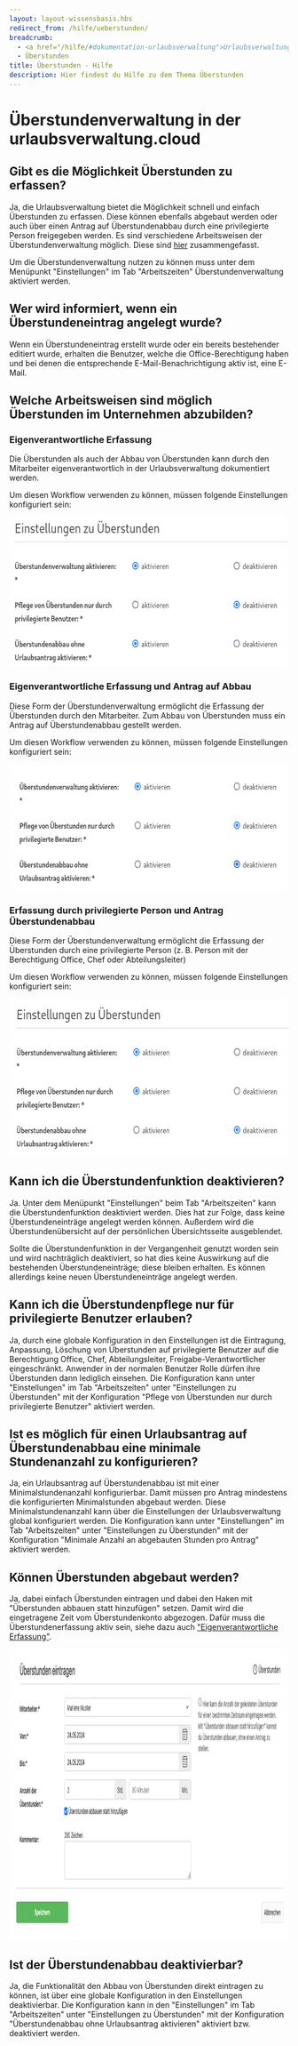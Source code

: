 ```yaml
---
layout: layout-wissensbasis.hbs
redirect_from: /hilfe/ueberstunden/
breadcrumb:
  - <a href="/hilfe/#dokumentation-urlaubsverwaltung">Urlaubsverwaltung</a>
  - Überstunden
title: Überstunden - Hilfe
description: Hier findest du Hilfe zu dem Thema Überstunden
---
```


# Überstundenverwaltung in der urlaubsverwaltung.cloud

## Gibt es die Möglichkeit Überstunden zu erfassen?

Ja, die Urlaubsverwaltung bietet die Möglichkeit schnell und einfach Überstunden zu erfassen. Diese können ebenfalls abgebaut werden oder auch über einen Antrag auf Überstundenabbau durch eine privilegierte Person freigegeben werden. Es sind verschiedene Arbeitsweisen der Überstundenverwaltung möglich. Diese sind [hier](#welche-arbeitsweisen-sind-moeglich-ueberstunden-im-unternehmen-abzubilden) zusammengefasst.

Um die Überstundenverwaltung nutzen zu können muss unter dem Menüpunkt "Einstellungen" im Tab "Arbeitszeiten" Überstundenverwaltung aktiviert werden.

## Wer wird informiert, wenn ein Überstundeneintrag angelegt wurde?

Wenn ein Überstundeneintrag erstellt wurde oder ein bereits bestehender editiert
wurde, erhalten die Benutzer, welche die Office-Berechtigung haben und bei denen
die entsprechende E-Mail-Benachrichtigung aktiv ist, eine E-Mail.

## Welche Arbeitsweisen sind möglich Überstunden im Unternehmen abzubilden?

### Eigenverantwortliche Erfassung

Die Überstunden als auch der Abbau von Überstunden kann durch den Mitarbeiter eigenverantwortlich in der Urlaubsverwaltung dokumentiert werden.

Um diesen Workflow verwenden zu können, müssen folgende Einstellungen konfiguriert sein:

<p>
  <picture>
    <source srcset="eigenverantwortliche-ueberstunden-erfassung.avif" type="image/avif" />
    <source srcset="eigenverantwortliche-ueberstunden-erfassung.webp" type="image/webp" />
    <img
      src="eigenverantwortliche-ueberstunden-erfassung.png"
      alt="Konfiguration Eigenverantwortliche Überstunden Erfassung "
      decoding="async"
      loading="lazy"
      width="618"
      height="269"
    />
  </picture>
</p>

### Eigenverantwortliche Erfassung und Antrag auf Abbau

Diese Form der Überstundenverwaltung ermöglicht die Erfassung der Überstunden durch den Mitarbeiter. Zum Abbau von Überstunden muss ein Antrag auf Überstundenabbau gestellt werden.

Um diesen Workflow verwenden zu können, müssen folgende Einstellungen konfiguriert sein:

<p>
  <picture>
    <source srcset="ueberstunden-antrag.avif" type="image/avif" />
    <source srcset="ueberstunden-antrag.webp" type="image/webp" />
    <img
      src="ueberstunden-antrag.png"
      alt="Konfiguration Antrag auf Überstundenabbau"
      decoding="async"
      loading="lazy"
      width="631"
      height="227"
    />
  </picture>
</p>

### Erfassung durch privilegierte Person und Antrag Überstundenabbau

Diese Form der Überstundenverwaltung ermöglicht die Erfassung der Überstunden durch eine privilegierte Person (z. B. Person mit der Berechtigung Office, Chef oder Abteilungsleiter)

Um diesen Workflow verwenden zu können, müssen folgende Einstellungen konfiguriert sein:

<p>
  <picture>
    <source srcset="privilegierte-ueberstunden-erfassung.avif" type="image/avif" />
    <source srcset="privilegierte-ueberstunden-erfassung.webp" type="image/webp" />
    <img
      src="privilegierte-ueberstunden-erfassung.png"
      alt="Konfiguration Erfassung der Überstunden durch eine privilegierte Person"
      decoding="async"
      loading="lazy"
      width="622"
      height="284"
    />
  </picture>
</p>

## Kann ich die Überstundenfunktion deaktivieren?

Ja. Unter dem Menüpunkt "Einstellungen" beim Tab "Arbeitszeiten" kann die
Überstundenfunktion deaktiviert werden. Dies hat zur Folge, dass keine
Überstundeneinträge angelegt werden können. Außerdem wird die
Überstundenübersicht auf der persönlichen Übersichtsseite ausgeblendet.

Sollte die Überstundenfunktion in der Vergangenheit genutzt worden sein und wird
nachträglich deaktiviert, so hat dies keine Auswirkung auf die bestehenden
Überstundeneinträge; diese bleiben erhalten. Es können allerdings keine neuen
Überstundeneinträge angelegt werden.

## Kann ich die Überstundenpflege nur für privilegierte Benutzer erlauben?

Ja, durch eine globale Konfiguration in den Einstellungen ist die Eintragung, Anpassung, Löschung von Überstunden auf privilegierte Benutzer auf die Berechtigung Office, Chef, Abteilungsleiter, Freigabe-Verantwortlicher eingeschränkt. Anwender in der normalen Benutzer Rolle dürfen ihre Überstunden dann lediglich einsehen. Die Konfiguration kann unter "Einstellungen" im Tab "Arbeitszeiten" unter "Einstellungen zu Überstunden" mit der Konfiguration "Pflege von Überstunden nur durch privilegierte Benutzer" aktiviert werden.

## Ist es möglich für einen Urlaubsantrag auf Überstundenabbau eine minimale Stundenanzahl zu konfigurieren?

Ja, ein Urlaubsantrag auf Überstundenabbau ist mit einer Minimalstundenanzahl konfigurierbar. Damit müssen pro Antrag mindestens die konfigurierten Minimalstunden abgebaut werden. Diese Minimalstundenanzahl kann über die Einstellungen der Urlaubsverwaltung global konfiguriert werden. Die Konfiguration kann unter "Einstellungen" im Tab "Arbeitszeiten" unter "Einstellungen zu Überstunden" mit der Konfiguration "Minimale Anzahl an abgebauten Stunden pro Antrag" aktiviert werden.

## Können Überstunden abgebaut werden?

Ja, dabei einfach Überstunden eintragen und dabei den Haken mit "Überstunden abbauen statt hinzufügen" setzen. Damit wird die eingetragene Zeit vom Überstundenkonto abgezogen. Dafür muss die Überstundenerfassung aktiv sein, siehe dazu auch ["Eigenverantwortliche Erfassung"](#eigenverantwortliche-erfassung).

<p>
  <picture>
    <source srcset="abbau-ohne-antrag.avif" type="image/avif" />
    <source srcset="abbau-ohne-antrag.webp" type="image/webp" />
    <img
      src="abbau-ohne-antrag.png"
      alt="Abbau von Überstunden erfassen"
      decoding="async"
      loading="lazy"
      width="1203"
      height="523"
    />
  </picture>
</p>

## Ist der Überstundenabbau deaktivierbar?

Ja, die Funktionalität den Abbau von Überstunden direkt eintragen zu können, ist über eine globale Konfiguration in den Einstellungen deaktivierbar. Die Konfiguration kann in den "Einstellungen" im Tab "Arbeitszeiten" unter "Einstellungen zu Überstunden" mit der Konfiguration "Überstundenabbau ohne Urlaubsantrag aktivieren" aktiviert bzw. deaktiviert werden.
